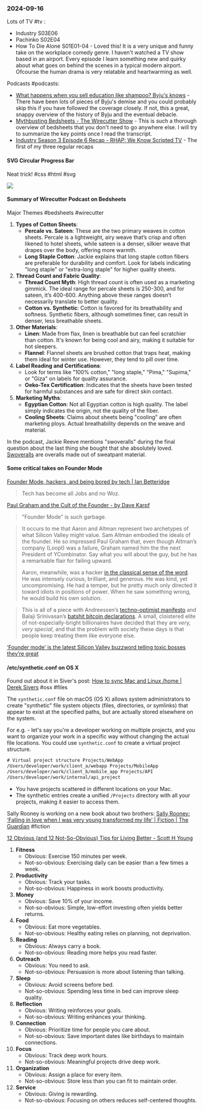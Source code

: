 ### 2024-09-16
Lots of TV #tv :
* Industry S03E06
* Pachinko S02E04
* How To Die Alone S01E01-04 - Loved this! It is a very unique and funny take on the workplace comedy genre. I haven't watched a TV show based in an airport. Every episode I learn something new and quirky about what goes on behind the scenes in a typical modern airport. Ofcourse the human drama is very relatable and heartwarming as well.

Podcasts #podcasts:
* [What happens when you sell education like shampoo? Byju's knows](https://lnns.co/akn1oIx-R_W) - There have been lots of pieces of Byju's demise and you could probably skip this if you have followed the coverage closely. If not, this a great, snappy overview of the history of Byju and the eventual debacle.
* [Mythbusting Bedsheets - The Wirecutter Show](https://lnns.co/QVzy1dDkMbL) - This is such a thorough overview of bedsheets that you don't need to go anywhere else. I will try to summarize the key points once I read the transcript. 
* [Industry Season 3 Episode 6 Recap - RHAP: We Know Scripted TV](https://lnns.co/IVR0fXMsHvP) - The first of my three regular recaps

#### SVG Circular Progress Bar
Neat trick! #css #html #svg

![](https://x.com/devongovett/status/1835692034104918053)

#### Summary of Wirecutter Podcast on Bedsheets
Major Themes #bedsheets #wirecutter
1. **Types of Cotton Sheets**:
	- **Percale vs. Sateen**: These are the two primary weaves in cotton sheets. Percale is a lightweight, airy weave that’s crisp and often likened to hotel sheets, while sateen is a denser, silkier weave that drapes over the body, offering more warmth.
    - **Long Staple Cotton**: Jackie explains that long staple cotton fibers are preferable for durability and comfort. Look for labels indicating "long staple" or "extra-long staple" for higher quality sheets.
2. **Thread Count and Fabric Quality**:
    - **Thread Count Myth**: High thread count is often used as a marketing gimmick. The ideal range for percale sheets is 250-300, and for sateen, it’s 400-600. Anything above these ranges doesn’t necessarily translate to better quality.
    - **Cotton vs. Synthetic**: Cotton is favored for its breathability and softness. Synthetic fibers, although sometimes finer, can result in denser, less breathable sheets.
3. **Other Materials**:
    - **Linen**: Made from flax, linen is breathable but can feel scratchier than cotton. It's known for being cool and airy, making it suitable for hot sleepers.
    - **Flannel**: Flannel sheets are brushed cotton that traps heat, making them ideal for winter use. However, they tend to pill over time.
4. **Label Reading and Certifications**:
    - Look for terms like "100% cotton," "long staple," "Pima," "Supima," or "Giza" on labels for quality assurance.
    - **Oeko-Tex Certification**: Indicates that the sheets have been tested for harmful substances and are safe for direct skin contact.
5. **Marketing Myths**:
    - **Egyptian Cotton**: Not all Egyptian cotton is high quality. The label simply indicates the origin, not the quality of the fiber.
    - **Cooling Sheets**: Claims about sheets being "cooling" are often marketing ploys. Actual breathability depends on the weave and material.

In the podcast, Jackie Reeve mentions "swoveralls" during the final question about the last thing she bought that she absolutely loved. [Swoveralls](https://swoveralls.com/) are overalls made out of sweatpant material. 

#### Some critical takes on Founder Mode

[Founder Mode, hackers, and being bored by tech | Ian Betteridge](https://ianbetteridge.com/2024/09/14/founder-mode-hackers-and-being-bored-by-tech/)

> Tech has become all Jobs and no Woz.

[Paul Graham and the Cult of the Founder - by Dave Karpf](https://davekarpf.substack.com/p/paul-graham-and-the-cult-of-the-founder?r=eeyg&triedRedirect=true)

> "Founder Mode" is such garbage.

> It occurs to me that Aaron and Altman represent two archetypes of what Silicon Valley might value. Sam Altman embodied the ideals of the founder. He so impressed Paul Graham that, even though Altman’s company (Loopt) was a failure, Graham named him the the next President of YCombinator. Say what you will about the guy, but he has a remarkable flair for failing upward.
> 
> Aaron, meanwhile, was a hacker [in the classical sense of the word](https://www.stevenlevy.com/hackers-heroes-of-the-computer-revolution). He was intensely curious, brilliant, and generous. He was kind, yet uncompromising. He had a temper, but he pretty much only directed it toward idiots in positions of power. When he saw something wrong, he would build his own solution.

> This is all of a piece with Andreessen’s [techno-optimist manifesto](https://davekarpf.substack.com/p/why-cant-our-tech-billionaires-learn) and Balaji Srinivasan’s [batshit bitcoin declarations](https://davekarpf.substack.com/p/not-enough-people-are-making-fun). A small, cloistered elite of not-especially-bright billionaires have decided that they are _very, very special_, and that the problem with society these days is that people keep treating them like everyone else.

[‘Founder mode’ is the latest Silicon Valley buzzword telling toxic bosses they’re great](https://edition.cnn.com/2024/09/11/business/founder-mode-meaning-vs-manager-nightcap/index.html)

#### /etc/synthetic.conf on OS X

Found out about it in Siver's post: [How to sync Mac and Linux /home | Derek Sivers](https://sive.rs/macx) #osx #files 

The `synthetic.conf` file on macOS (OS X) allows system administrators to create "synthetic" file system objects (files, directories, or symlinks) that appear to exist at the specified paths, but are actually stored elsewhere on the system.

For e.g. - let's say you're a developer working on multiple projects, and you want to organize your work in a specific way without changing the actual file locations. You could use `synthetic.conf` to create a virtual project structure.

```txt
# Virtual project structure Projects/WebApp
/Users/developer/work/client_a/webapp Projects/MobileApp
/Users/developer/work/client_b/mobile_app Projects/API
/Users/developer/work/internal/api_project
```

- You have projects scattered in different locations on your Mac.
- The synthetic entries create a unified `/Projects` directory with all your projects, making it easier to access them.

Sally Rooney is working on a new book about two brothers: [Sally Rooney: ‘Falling in love when I was very young transformed my life’ | Fiction | The Guardian](https://www.theguardian.com/books/2024/sep/14/sally-rooney-intermezzo-interview-normal-people-conversations-friends-love-sex) #fiction

[12 Obvious (and 12 Not-So-Obvious) Tips for Living Better - Scott H Young](https://www.scotthyoung.com/blog/2024/09/15/12-obvious-foundations/)
1. **Fitness**
    - Obvious: Exercise 150 minutes per week.
    - Not-so-obvious: Exercising daily can be easier than a few times a week.
2. **Productivity**
    - Obvious: Track your tasks.
    - Not-so-obvious: Happiness in work boosts productivity.
3. **Money**
    - Obvious: Save 10% of your income.
    - Not-so-obvious: Simple, low-effort investing often yields better returns.
4. **Food**
    - Obvious: Eat more vegetables.
    - Not-so-obvious: Healthy eating relies on planning, not deprivation.
5. **Reading**
    - Obvious: Always carry a book.
    - Not-so-obvious: Reading more helps you read faster.
6. **Outreach**
    - Obvious: You need to ask.
    - Not-so-obvious: Persuasion is more about listening than talking.
7. **Sleep**
    - Obvious: Avoid screens before bed.
    - Not-so-obvious: Spending less time in bed can improve sleep quality.
8. **Reflection**
    - Obvious: Writing reinforces your goals.
    - Not-so-obvious: Writing enhances your thinking.
9. **Connection**
    - Obvious: Prioritize time for people you care about.
    - Not-so-obvious: Save important dates like birthdays to maintain connections.
10. **Focus**
    - Obvious: Track deep work hours.
    - Not-so-obvious: Meaningful projects drive deep work.
11. **Organization**
    - Obvious: Assign a place for every item.
    - Not-so-obvious: Store less than you can fit to maintain order.
12. **Service**
    - Obvious: Giving is rewarding.
    - Not-so-obvious: Focusing on others reduces self-centered thoughts.